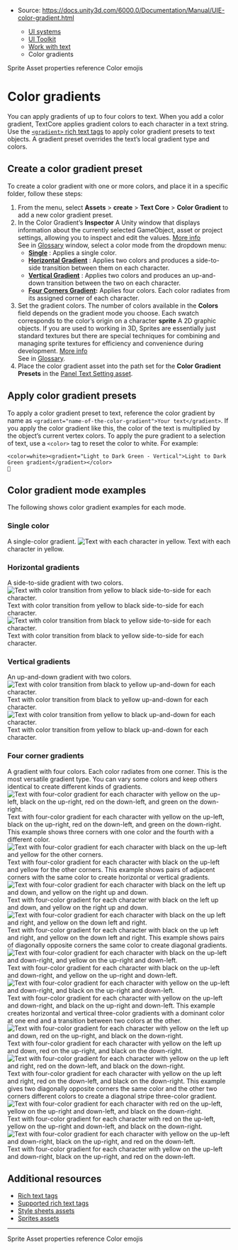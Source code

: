 * Source: https://docs.unity3d.com/6000.0/Documentation/Manual/UIE-color-gradient.html

  * [UI systems](https://docs.unity3d.com/6000.0/Documentation/Manual/UIToolkits.html)
  * [UI Toolkit](https://docs.unity3d.com/6000.0/Documentation/Manual/UIElements.html)
  * [Work with text](https://docs.unity3d.com/6000.0/Documentation/Manual/UIE-work-with-text.html)
  * Color gradients


[](https://docs.unity3d.com/6000.0/Documentation/Manual/UIE-sprite-asset-properties.html)
Sprite Asset properties reference
[](https://docs.unity3d.com/6000.0/Documentation/Manual/UIE-color-emojis.html)
Color emojis
# Color gradients
You can apply gradients of up to four colors to text. When you add a color gradient, TextCore applies gradient colors to each character in a text string.
Use the [`<gradient>` rich text tags](https://docs.unity3d.com/6000.0/Documentation/Manual/UIE-supported-tags.html#gradient) to apply color gradient presets to text objects. A gradient preset overrides the text’s local gradient type and colors.
## Create a color gradient preset
To create a color gradient with one or more colors, and place it in a specific folder, follow these steps:
  1. From the menu, select **Assets** > **create** > **Text Core** > **Color Gradient** to add a new color gradient preset.
  2. In the Color Gradient’s **Inspector** A Unity window that displays information about the currently selected GameObject, asset or project settings, allowing you to inspect and edit the values. [More info](https://docs.unity3d.com/6000.0/Documentation/Manual/UsingTheInspector.html)  
See in [Glossary](https://docs.unity3d.com/6000.0/Documentation/Manual/Glossary.html#Inspector) window, select a color mode from the dropdown menu:
     * **[Single](https://docs.unity3d.com/6000.0/Documentation/Manual/UIE-color-gradient.html#single-color)** : Applies a single color.
     * **[Horizontal Gradient](https://docs.unity3d.com/6000.0/Documentation/Manual/UIE-color-gradient.html#horizontal-gradients)** : Applies two colors and produces a side-to-side transition between them on each character.
     * **[Vertical Gradient](https://docs.unity3d.com/6000.0/Documentation/Manual/UIE-color-gradient.html#vertical-gradients)** : Applies two colors and produces an up-and-down transition between the two on each character.
     * **[Four Corners Gradient](https://docs.unity3d.com/6000.0/Documentation/Manual/UIE-color-gradient.html#four-corner-gradients):** Applies four colors. Each color radiates from its assigned corner of each character.
  3. Set the gradient colors. The number of colors available in the **Colors** field depends on the gradient mode you choose. Each swatch corresponds to the color’s origin on a character **sprite** A 2D graphic objects. If you are used to working in 3D, Sprites are essentially just standard textures but there are special techniques for combining and managing sprite textures for efficiency and convenience during development. [More info](https://docs.unity3d.com/6000.0/Documentation/Manual/sprite/sprite-landing.html)  
See in [Glossary](https://docs.unity3d.com/6000.0/Documentation/Manual/Glossary.html#Sprite).
  4. Place the color gradient asset into the path set for the **Color Gradient Presets** in the [Panel Text Setting asset](https://docs.unity3d.com/6000.0/Documentation/Manual/UIE-text-setting-asset.html#color-gradients-presets).


## Apply color gradient presets
To apply a color gradient preset to text, reference the color gradient by name as `<gradient="name-of-the-color-gradient">Your text</gradient>`. If you apply the color gradient like this, the color of the text is multiplied by the object’s current vertex colors. 
To apply the pure gradient to a selection of text, use a `<color>` tag to reset the color to white. For example: 
```
<color=white><gradient="Light to Dark Green - Vertical">Light to Dark Green gradient</gradient></color>

```

## Color gradient mode examples
The following shows color gradient examples for each mode.
### Single color
A single-color gradient.
![Text with each character in yellow.](https://docs.unity3d.com/6000.0/Documentation/uploads/Main/font/ColorGradient_Single-Y_half.png) Text with each character in yellow.
### Horizontal gradients
A side-to-side gradient with two colors.
![Text with color transition from yellow to black side-to-side for each character.](https://docs.unity3d.com/6000.0/Documentation/uploads/Main/font/ColorGradient_Horiz-YB_half.png) Text with color transition from yellow to black side-to-side for each character. ![Text with color transition from black to yellow side-to-side for each character.](https://docs.unity3d.com/6000.0/Documentation/uploads/Main/font/ColorGradient_Horiz-BY_half.png) Text with color transition from black to yellow side-to-side for each character.
### Vertical gradients
An up-and-down gradient with two colors.
![Text with color transition from black to yellow up-and-down for each character.](https://docs.unity3d.com/6000.0/Documentation/uploads/Main/font/ColorGradient_Vert-BY_half.png) Text with color transition from black to yellow up-and-down for each character. ![Text with color transition from yellow to black up-and-down for each character.](https://docs.unity3d.com/6000.0/Documentation/uploads/Main/font/ColorGradient_Vert-YB_half.png) Text with color transition from yellow to black up-and-down for each character.
### Four corner gradients
A gradient with four colors. Each color radiates from one corner. This is the most versatile gradient type. You can vary some colors and keep others identical to create different kinds of gradients.
![Text with four-color gradient for each character with yellow on the up-left, black on the up-right, red on the down-left, and green on the down-right. ](https://docs.unity3d.com/6000.0/Documentation/uploads/Main/font/ColorGradient_4-Corner-YBRG_half.png) Text with four-color gradient for each character with yellow on the up-left, black on the up-right, red on the down-left, and green on the down-right. 
This example shows three corners with one color and the fourth with a different color.
![Text with four-color gradient for each character with black on the up-left and yellow for the other corners.](https://docs.unity3d.com/6000.0/Documentation/uploads/Main/font/ColorGradient_1-Corner-BYYY_half.png) Text with four-color gradient for each character with black on the up-left and yellow for the other corners.
This example shows pairs of adjacent corners with the same color to create horizontal or vertical gradients.
![Text with four-color gradient for each character with black on the left up and down, and yellow on the right up and down.](https://docs.unity3d.com/6000.0/Documentation/uploads/Main/font/ColorGradient_2-Corner-BYBY_half.png) Text with four-color gradient for each character with black on the left up and down, and yellow on the right up and down. ![Text with four-color gradient for each character with black on the up left and right, and yellow on the down left and right.](https://docs.unity3d.com/6000.0/Documentation/uploads/Main/font/ColorGradient_2-Corner-BBYY_half.png) Text with four-color gradient for each character with black on the up left and right, and yellow on the down left and right.
This example shows pairs of diagonally opposite corners the same color to create diagonal gradients.
![Text with four-color gradient for each character with black on the up-left and down-right, and yellow on the up-right and down-left.](https://docs.unity3d.com/6000.0/Documentation/uploads/Main/font/ColorGradient_2-Corner-BYYB_half.png) Text with four-color gradient for each character with black on the up-left and down-right, and yellow on the up-right and down-left. ![Text with four-color gradient for each character with yellow on the up-left and down-right, and black on the up-right and down-left.](https://docs.unity3d.com/6000.0/Documentation/uploads/Main/font/ColorGradient_2-Corner-YBBY_half.png) Text with four-color gradient for each character with yellow on the up-left and down-right, and black on the up-right and down-left.
This example creates horizontal and vertical three-color gradients with a dominant color at one end and a transition between two colors at the other.
![Text with four-color gradient for each character with yellow on the left up and down, red on the up-right, and black on the down-right.](https://docs.unity3d.com/6000.0/Documentation/uploads/Main/font/ColorGradient_3-Corner-YRYB_half.png) Text with four-color gradient for each character with yellow on the left up and down, red on the up-right, and black on the down-right. ![Text with four-color gradient for each character with yellow on the up left and right, red on the down-left, and black on the down-right.](https://docs.unity3d.com/6000.0/Documentation/uploads/Main/font/ColorGradient_3-Corner-YYRB_half.png) Text with four-color gradient for each character with yellow on the up left and right, red on the down-left, and black on the down-right.
This example gives two diagonally opposite corners the same color and the other two corners different colors to create a diagonal stripe three-color gradient.
![Text with four-color gradient for each character with red on the up-left, yellow on the up-right and down-left, and black on the down-right.](https://docs.unity3d.com/6000.0/Documentation/uploads/Main/font/ColorGradient_3-Corner-RYYB_half.png) Text with four-color gradient for each character with red on the up-left, yellow on the up-right and down-left, and black on the down-right. ![Text with four-color gradient for each character with yellow on the up-left and down-right, black on the up-right, and red on the down-left.](https://docs.unity3d.com/6000.0/Documentation/uploads/Main/font/ColorGradient_3-Corner-YBRY_half.png) Text with four-color gradient for each character with yellow on the up-left and down-right, black on the up-right, and red on the down-left.
## Additional resources
  * [Rich text tags](https://docs.unity3d.com/6000.0/Documentation/Manual/UIE-rich-text-tags.html)
  * [Supported rich text tags](https://docs.unity3d.com/6000.0/Documentation/Manual/UIE-supported-tags.html)
  * [Style sheets assets](https://docs.unity3d.com/6000.0/Documentation/Manual/UIE-style-sheet.html)
  * [Sprites assets](https://docs.unity3d.com/6000.0/Documentation/Manual/UIE-sprite.html)


* * *
[](https://docs.unity3d.com/6000.0/Documentation/Manual/UIE-sprite-asset-properties.html)
Sprite Asset properties reference
[](https://docs.unity3d.com/6000.0/Documentation/Manual/UIE-color-emojis.html)
Color emojis
